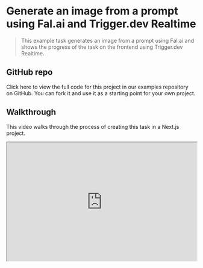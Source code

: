 # Generate an image from a prompt using Fal.ai and Trigger.dev Realtime

> This example task generates an image from a prompt using Fal.ai and shows the progress of the task on the frontend using Trigger.dev Realtime.

## GitHub repo

<Card title="View the project on GitHub" icon="GitHub" href="https://github.com/triggerdotdev/examples/tree/main/realtime-fal-ai-image-generation">
  Click here to view the full code for this project in our examples repository on GitHub. You can
  fork it and use it as a starting point for your own project.
</Card>

## Walkthrough

This video walks through the process of creating this task in a Next.js project.

<iframe width="100%" height="315" src="https://www.youtube.com/embed/BWZqYfUaigg?si=XpqVUEIf1j4bsYZ4" title="Trigger.dev walkthrough" allow="accelerometer; clipboard-write; encrypted-media; gyroscope; picture-in-picture; web-share" referrerPolicy="strict-origin-when-cross-origin" allowFullScreen />

## Prerequisites

* An existing project
* A [Trigger.dev account](https://cloud.trigger.dev) with Trigger.dev [initialized in your project](/quick-start)
* A [Fal.ai](https://fal.ai/) account

## Task code

This task generates an image from a prompt using Fal.ai.

```ts trigger/fal-ai-image-from-prompt-realtime.ts
import * as fal from "@fal-ai/serverless-client";
import { logger, schemaTask } from "@trigger.dev/sdk";
import { z } from "zod";

export const FalResult = z.object({
  images: z.tuple([z.object({ url: z.string() })]),
});

export const payloadSchema = z.object({
  imageUrl: z.string().url(),
  prompt: z.string(),
});

export const realtimeImageGeneration = schemaTask({
  id: "realtime-image-generation",
  schema: payloadSchema,
  run: async (payload) => {
    const result = await fal.subscribe("fal-ai/flux/dev/image-to-image", {
      input: {
        image_url: payload.imageUrl,
        prompt: payload.prompt,
      },
      onQueueUpdate: (update) => {
        logger.info("Fal.ai processing update", { update });
      },
    });

    const $result = FalResult.parse(result);
    const [{ url: cartoonUrl }] = $result.images;

    return {
      imageUrl: cartoonUrl,
    };
  },
});
```

### Testing your task

You can test your task by triggering it from the Trigger.dev dashboard. Here's an example payload:

```json
{
  "imageUrl": "https://static.vecteezy.com/system/resources/previews/005/857/332/non_2x/funny-portrait-of-cute-corgi-dog-outdoors-free-photo.jpg",
  "prompt": "Dress this dog for Christmas"
}
```
